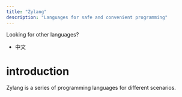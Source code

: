 ```yaml
---
title: "Zylang"
description: "Languages for safe and convenient programming"
---
```

Looking for other languages?
- 中文

# introduction
Zylang is a series of programming languages for different scenarios.
